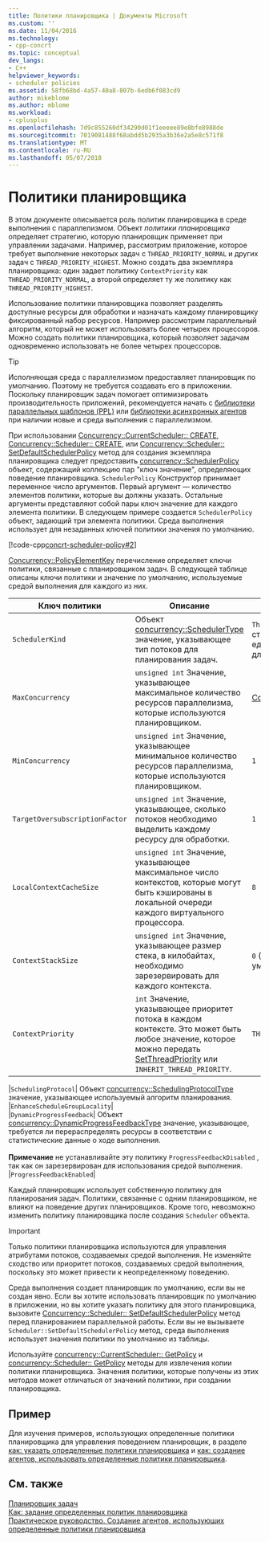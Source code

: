```yaml
---
title: Политики планировщика | Документы Microsoft
ms.custom: ''
ms.date: 11/04/2016
ms.technology:
- cpp-concrt
ms.topic: conceptual
dev_langs:
- C++
helpviewer_keywords:
- scheduler policies
ms.assetid: 58fb68bd-4a57-40a8-807b-6edb6f083cd9
author: mikeblome
ms.author: mblome
ms.workload:
- cplusplus
ms.openlocfilehash: 7d9c855260df34290d01f1eeeee89e8bfe8988de
ms.sourcegitcommit: 7019081488f68abdd5b2935a3b36e2a5e8c571f8
ms.translationtype: MT
ms.contentlocale: ru-RU
ms.lasthandoff: 05/07/2018
---
```

# <a name="scheduler-policies"></a>Политики планировщика
В этом документе описывается роль политик планировщика в среде выполнения с параллелизмом. Объект *политики планировщика* определяет стратегию, которую планировщик применяет при управлении задачами. Например, рассмотрим приложение, которое требует выполнение некоторых задач с `THREAD_PRIORITY_NORMAL` и других задач с `THREAD_PRIORITY_HIGHEST`.  Можно создать два экземпляра планировщика: один задает политику `ContextPriority` как `THREAD_PRIORITY_NORMAL`, а второй определяет ту же политику как `THREAD_PRIORITY_HIGHEST`.  
  
 Использование политики планировщика позволяет разделять доступные ресурсы для обработки и назначать каждому планировщику фиксированный набор ресурсов. Например рассмотрим параллельный алгоритм, который не может использовать более четырех процессоров. Можно создать политики планировщика, который позволяет задачам одновременно использовать не более четырех процессоров.  
  
> [!TIP]
>  Исполняющая среда с параллелизмом предоставляет планировщик по умолчанию. Поэтому не требуется создавать его в приложении. Поскольку планировщик задач помогает оптимизировать производительность приложений, рекомендуется начать с [библиотеки параллельных шаблонов (PPL)](../../parallel/concrt/parallel-patterns-library-ppl.md) или [библиотеки асинхронных агентов](../../parallel/concrt/asynchronous-agents-library.md) при наличии новые и среда выполнения с параллелизмом.  
  
 При использовании [Concurrency::CurrentScheduler:: CREATE](reference/currentscheduler-class.md#create), [Concurrency::Scheduler:: CREATE](reference/scheduler-class.md#create), или [Concurrency::Scheduler:: SetDefaultSchedulerPolicy](reference/scheduler-class.md#setdefaultschedulerpolicy) метод для создания экземпляра планировщика следует предоставить [concurrency::SchedulerPolicy](../../parallel/concrt/reference/schedulerpolicy-class.md) объект, содержащий коллекцию пар "ключ значение", определяющих поведение планировщика. `SchedulerPolicy` Конструктор принимает переменное число аргументов. Первый аргумент — количество элементов политики, которые вы должны указать. Остальные аргументы представляют собой пары ключ значение для каждого элемента политики. В следующем примере создается `SchedulerPolicy` объект, задающий три элемента политики. Среда выполнения использует для незаданных ключей политики значения по умолчанию.  

  
 [!code-cpp[concrt-scheduler-policy#2](../../parallel/concrt/codesnippet/cpp/scheduler-policies_1.cpp)]  
  

 [Concurrency::PolicyElementKey](reference/concurrency-namespace-enums.md#policyelementkey) перечисление определяет ключи политики, связанные с планировщиком задач. В следующей таблице описаны ключи политики и значение по умолчанию, используемые средой выполнения для каждого из них.  
  
|Ключ политики|Описание|Значение по умолчанию|  
|----------------|-----------------|-------------------|  
|`SchedulerKind`|Объект [concurrency::SchedulerType](reference/concurrency-namespace-enums.md#schedulertype) значение, указывающее тип потоков для планирования задач.|`ThreadScheduler` (используйте стандартные потоки). Это единственное допустимое значение для этого ключа.|  
|`MaxConcurrency`|`unsigned int` Значение, указывающее максимальное количество ресурсов параллелизма, которые используются планировщиком.|[Concurrency::MaxExecutionResources](reference/concurrency-namespace-constants1.md#maxexecutionresources)|  
|`MinConcurrency`|`unsigned int` Значение, указывающее минимальное количество ресурсов параллелизма, которые используются планировщиком.|`1`|  
|`TargetOversubscriptionFactor`|`unsigned int` Значение, указывающее, сколько потоков необходимо выделить каждому ресурсу для обработки.|`1`|  
|`LocalContextCacheSize`|`unsigned int` Значение, указывающее максимальное число контекстов, которые могут быть кэшированы в локальной очереди каждого виртуального процессора.|`8`|  
|`ContextStackSize`|`unsigned int` Значение, указывающее размер стека, в килобайтах, необходимо зарезервировать для каждого контекста.|`0` (использовать размер стека по умолчанию)|  
|`ContextPriority`|`int` Значение, указывающее приоритет потока в каждом контексте. Это может быть любое значение, которое можно передать [SetThreadPriority](http://msdn.microsoft.com/library/windows/desktop/ms686277) или `INHERIT_THREAD_PRIORITY`.|`THREAD_PRIORITY_NORMAL`|  

|`SchedulingProtocol`| Объект [concurrency::SchedulingProtocolType](reference/concurrency-namespace-enums.md#schedulingprotocoltype) значение, указывающее используемый алгоритм планирования. |`EnhanceScheduleGroupLocality`|  
|`DynamicProgressFeedback`| Объект [concurrency::DynamicProgressFeedbackType](reference/concurrency-namespace-enums.md#dynamicprogressfeedbacktype) значение, указывающее, требуется ли перераспределять ресурсы в соответствии с статистические данные о ходе выполнения.<br /><br /> **Примечание** не устанавливайте эту политику `ProgressFeedbackDisabled` , так как он зарезервирован для использования средой выполнения. |`ProgressFeedbackEnabled`|  

  
 Каждый планировщик использует собственную политику для планирования задач. Политики, связанные с одним планировщиком, не влияют на поведение других планировщиков. Кроме того, невозможно изменить политику планировщика после создания `Scheduler` объекта.  
  
> [!IMPORTANT]
>  Только политики планировщика используются для управления атрибутами потоков, создаваемых средой выполнения. Не изменяйте сходство или приоритет потоков, создаваемых средой выполнения, поскольку это может привести к неопределенному поведению.  
  
 Среда выполнения создает планировщик по умолчанию, если вы не создан явно. Если вы хотите использовать планировщик по умолчанию в приложении, но вы хотите указать политику для этого планировщика, вызовите [Concurrency::Scheduler:: SetDefaultSchedulerPolicy](reference/scheduler-class.md#setdefaultschedulerpolicy) метод перед планированием параллельной работы. Если вы не вызываете `Scheduler::SetDefaultSchedulerPolicy` метод, среда выполнения использует значения политики по умолчанию из таблицы.  
  
 Используйте [сoncurrency::CurrentScheduler:: GetPolicy](reference/currentscheduler-class.md#getpolicy) и [сoncurrency::Scheduler:: GetPolicy](reference/scheduler-class.md#getpolicy) методы для извлечения копии политики планировщика. Значения политики, которые получены из этих методов может отличаться от значений политики, при создании планировщика.  
  
## <a name="example"></a>Пример  
 Для изучения примеров, использующих определенные политики планировщика для управления поведением планировщик, в разделе [как: указать определенные политики планировщика](../../parallel/concrt/how-to-specify-specific-scheduler-policies.md) и [как: создание агентов, использовать определенные политики планировщика](../../parallel/concrt/how-to-create-agents-that-use-specific-scheduler-policies.md).  
  
## <a name="see-also"></a>См. также  
 [Планировщик задач](../../parallel/concrt/task-scheduler-concurrency-runtime.md)   
 [Как: задание определенных политик планировщика](../../parallel/concrt/how-to-specify-specific-scheduler-policies.md)   
 [Практическое руководство. Создание агентов, использующих определенные политики планировщика](../../parallel/concrt/how-to-create-agents-that-use-specific-scheduler-policies.md)

